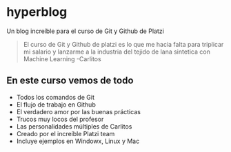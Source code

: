 # hyperblog
Un blog increíble para el curso de Git y Github de Platzi
>El curso de Git y Github de platzi es lo que me hacia falta para triplicar mi salario y lanzarme a la industria del tejido de lana sintetica con Machine Learning
>-Carlitos
## En este curso vemos de todo
* Todos los comandos de Git
* El flujo de trabajo en Github
* El verdadero amor por las buenas prácticas
* Trucos muy locos del profesor
* Las personalidades múltiples de Carlitos
* Creado por el increíble Platzi team
* Incluye ejemplos en Windowx, Linux y Mac